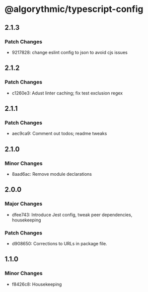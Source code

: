 # @algorythmic/typescript-config

## 2.1.3

### Patch Changes

-   9217828: change eslint config to json to avoid cjs issues

## 2.1.2

### Patch Changes

-   c1260e3: Adust linter caching; fix test exclusion regex

## 2.1.1

### Patch Changes

-   aec9ca9: Comment out todos; readme tweaks

## 2.1.0

### Minor Changes

-   8aad6ac: Remove module declarations

## 2.0.0

### Major Changes

-   dfee743: Introduce Jest config, tweak peer dependencies, housekeeping

### Patch Changes

-   d908650: Corrections to URLs in package file.

## 1.1.0

### Minor Changes

-   f8426c8: Housekeeping
